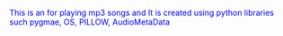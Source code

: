 <span style="color:blue"> This is an for playing mp3 songs and It is created using python libraries such pygmae, OS, PILLOW, AudioMetaData</span>

